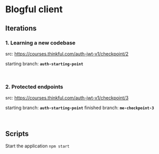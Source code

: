 # Blogful client


## Iterations

### 1. Learning a new codebase 
src: https://courses.thinkful.com/auth-jwt-v1/checkpoint/2

starting branch: **`auth-starting-point`**

<br />

### 2. Protected endpoints 
src: https://courses.thinkful.com/auth-jwt-v1/checkpoint/3

starting branch: **`auth-starting-point`**
finished branch: **`me-checkpoint-3`**

<br />


## Scripts

Start the application `npm start`
